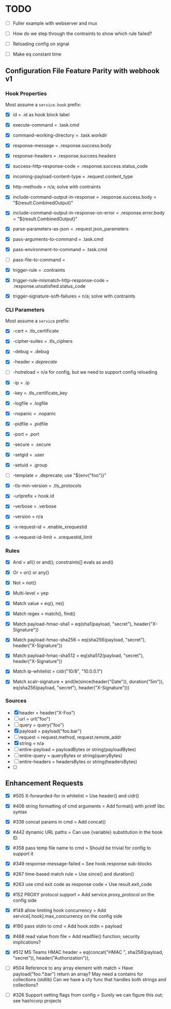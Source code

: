 # TODO

- [ ] Fuller example with webserver and mux
- [ ] How do we step through the contraints to show which rule failed?
- [ ] Reloading config on signal
- [ ] Make eq constant time


## Configuration File Feature Parity with webhook v1

### Hook Properties

Most assume a `service.hook` prefix:

- [x] id = .id as hook block label
- [x] execute-command = .task.cmd
- [x] command-working-directory = .task.workdir
- [x] response-message = .response.success.body
- [x] response-headers = .response.success.headers
- [x] success-http-response-code = .response.success.status_code
- [x] incoming-payload-content-type = .request.content_type
- [x] http-methods = n/a; solve with contraints
- [x] include-command-output-in-response = .response.success.body = "${result.CombinedOutput}"
- [x] include-command-output-in-response-on-error = .response.error.body = "${result.CombinedOutput}"
- [x] parse-parameters-as-json = .request.json_parameters
- [x] pass-arguments-to-command = .task.cmd
- [x] pass-environment-to-command = .task.cmd
- [ ] pass-file-to-command =
- [x] trigger-rule = .contraints
- [x] trigger-rule-mismatch-http-response-code = .response.unsatisfied.status_code
- [x] trigger-signature-soft-failures = n/a; solve with contraints


### CLI Parameters

Most assume a `service` prefix:

- [x] -cert = .tls_certificate
- [x] -cipher-suites = .tls_ciphers
- [x] -debug = .debug
- [x] -header = *deprecate*
- [ ] -hotreload = n/a for config, but we need to support config reloading
- [x] -ip = .ip
- [x] -key = .tls_certificate_key
- [x] -logfile = .logfile
- [x] -nopanic = .nopanic
- [x] -pidfile = .pidfile
- [x] -port = .port
- [x] -secure = .secure
- [x] -setgid = .user
- [x] -setuid = .group
- [ ] -template = .deprecate; use "${env("foo")}"
- [x] -tls-min-version = .tls_protocols
- [x] -urlprefix = hook.id
- [x] -verbose = .verbose
- [x] -version = n/a
- [x] -x-request-id = .enable_xrequestid
- [x] -x-request-id-limit = .xrequestid_limit


### Rules

- [x] And = all() or and(); constraints[] evals as and()
- [x] Or = or() or any()
- [x] Not = not()
- [x] Multi-level = yep
- [x] Match value = eq(), ne()
- [x] Match regex = match(), find()
- [x] Match payload-hmac-sha1 = eq(sha1(payload, "secret"), header("X-Signature"))
- [x] Match payload-hmac-sha256 = eq(sha256(payload, "secret"), header("X-Signature"))
- [x] Match payload-hmac-sha512 = eq(sha512(payload, "secret"), header("X-Signature"))
- [x] Match ip-whitelist = cidr("10/8", "10.0.0.1")
- [x] Match scalr-signature = and(le(since(header("Date")), duration("5m")), eq(sha256(payload, "secret"), header("X-Signature")))


### Sources

- [x] header = header("X-Foo")
- [ ] url = url("foo")
- [ ] query = query("foo")
- [x] payload = payload("foo.bar")
- [ ] request = request.method, request.remote_addr
- [x] string = n/a
- [ ] entire-payload = payloadBytes or string(payloadBytes)
- [ ] entire-query = queryBytes or string(queryBytes)
- [ ] entire-headers = headersBytes or string(headersBytes)
- [ ] 


## Enhancement Requests

- [x] #505 X-forwarded-for in whitelist =
      Use header() and cidr()
- [x] #406 string formatting of cmd arguments =
      Add format() with printf libc syntax
- [x] #336 concat params in cmd =
      Add concat()
- [x] #442 dynamic URL paths =
      Can use {variable} substitution in the hook ID
- [x] #358 pass temp file name to cmd =
      Should be trivial for config to support it
- [x] #349 response-message-failed =
      See hook.response sub-blocks
- [x] #267 time-based match rule =
      Use since() and duration()
- [x] #263 use cmd exit code as response code =
      Use result.exit_code
- [x] #152 PROXY protocol support =
      Add service.proxy_protocol on the config side
- [x] #148 allow limiting hook concurrency =
      Add service[.hook].max_concurrency on the config side
- [x] #190 pass stdin to cmd =
      Add hook.stdin = payload
- [x] #468 read value from file =
      Add readfile() function; security implications?
- [x] #512 MS Teams HMAC header =
      eq(concat("HMAC ", sha256(payload, "secret")), header("Authorization")),

- [ ] #504 Reference to any array element with match =
      Have payload("foo.*.bar") return an array?
      May need a contains for collections (stdlib)
        Can we have a cty func that handles both strings and collections?

- [ ] #326 Support setting flags from config =
      Surely we can figure this out; see hashicorp projects

